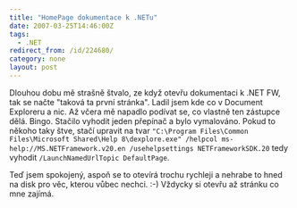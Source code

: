 ```yaml
---
title: "HomePage dokumentace k .NETu"
date: 2007-03-25T14:46:00Z
tags:
  - .NET
redirect_from: /id/224680/
category: none
layout: post
---
```

Dlouhou dobu mě strašně štvalo, ze když otevřu dokumentaci k .NET FW, tak se načte "taková ta první stránka". Ladil jsem kde co v Document Exploreru a nic. Až včera mě napadlo podívat se, co vlastně ten zástupce dělá. Bingo. Stačilo vyhodit jeden přepínač a bylo vymalováno. Pokud to někoho taky štve, stačí upravit na tvar `"C:\Program Files\Common Files\Microsoft Shared\Help 8\dexplore.exe" /helpcol ms-help://MS.NETFramework.v20.en /usehelpsettings NETFrameworkSDK.20` tedy vyhodit `/LaunchNamedUrlTopic DefaultPage`.

Teď jsem spokojený, aspoň se to otevírá trochu rychleji a nehrabe to hned na disk pro věc, kterou vůbec nechci. :-) Vždycky si otevřu až stránku co mne zajímá.